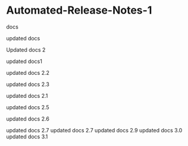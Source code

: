 # Automated-Release-Notes-1
docs

updated docs

Updated docs 2

updated docs1

updated docs 2.2

updated docs 2.3

updated docs 2.1

updated docs 2.5

updated docs 2.6

updated docs 2.7
updated docs 2.7
updated docs 2.9
updated docs 3.0
updated docs 3.1